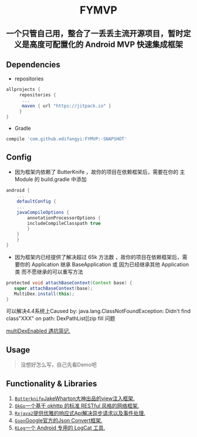 <h1 align="center">FYMVP</h1>
<h2 align="center">一个只管自己用，整合了一丢丢主流开源项目，暂时定义是高度可配置化的 Android MVP 快速集成框架</h2>


## Dependencies

* repositories 
```groovy
allprojects {
     repositories {
	  ...
	  maven { url "https://jitpack.io" }
     }
}
```

* Gradle
```groovy
compile 'com.github.edifangyi:FYMVP:-SNAPSHOT'
```

## Config

* 因为框架内依赖了 ButterKnife ，故你的项目在依赖框架后，需要在你的 主Module 的 build.gradle 中添加

```groovy
android {
    ...
    defaultConfig {
	...
	javaCompileOptions {
	    annotationProcessorOptions {
		includeCompileClasspath true
	    }
	}
    }
}
```
* 因为框架内已经提供了解决超过 65k 方法数 ，故你的项目在依赖框架后，需要你的 Application 继承 BaseApplication 或 因为已经继承其他 Application类 而不愿继承的可以重写方法

```groovy
protected void attachBaseContext(Context base) {
   super.attachBaseContext(base);
   MultiDex.install(this);
}
```
可以解决4.4系统上Caused by: java.lang.ClassNotFoundException: Didn't find class"XXX" on path: DexPathList[[zip fill 问题

 [multiDexEnabled 遇坑简记.](https://www.jianshu.com/p/cddfc89ce947)

## Usage
> 没想好怎么写，自己先看Demo吧


## Functionality & Libraries

1. [`Butterknife`JakeWharton大神出品的view注入框架.](https://github.com/JakeWharton/butterknife)
2. [`OkGo`一个基于 okhttp 的标准 RESTful 风格的网络框架.](https://github.com/jeasonlzy/okhttp-OkGo)
3. [`Rxjava2`提供优雅的响应式Api解决异步请求以及事件处理.](https://github.com/ReactiveX/RxJava)
4. [`Gson`Google官方的Json Convert框架.](https://github.com/google/gson)
5. [`KLog`一个 Android 专用的 LogCat 工具.](https://github.com/ZhaoKaiQiang/KLog)

